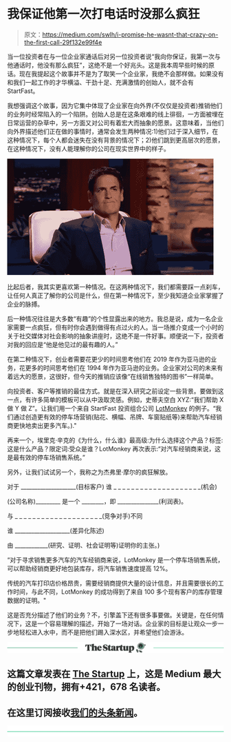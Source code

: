 # 我保证他第一次打电话时没那么疯狂

> 原文：<https://medium.com/swlh/i-promise-he-wasnt-that-crazy-on-the-first-call-29f132e99f4e>

当一位投资者在与一位企业家通话后对另一位投资者说“我向你保证，我第一次与他通话时，他没有那么疯狂”，这绝不是一个好兆头。这是我本周早些时候的原话。现在我提起这个故事并不是为了取笑一个企业家，我绝不会那样做。如果没有和我们一起工作的才华横溢、干劲十足、充满激情的创始人，就不会有 StartFast。

我想强调这个故事，因为它集中体现了企业家在向外界(不仅仅是投资者)推销他们的业务时经常陷入的一个陷阱。创始人总是在这条艰难的线上徘徊，一方面被埋在日常运营的杂草中，另一方面又对公司有着宏大而抽象的愿景。这意味着，当他们向外界描述他们正在做的事情时，通常会发生两种情况:1)他们过于深入细节，在这种情况下，每个人都会迷失在没有背景的情况下；2)他们跳到更高层次的愿景，在这种情况下，没有人能理解你的公司在现实世界中的样子。

![](img/6cd638c85a77a10a2c6a5af87d7244a8.png)

比起后者，我其实更喜欢第一种情况。在这两种情况下，我们都需要踩一点刹车，让任何人真正了解你的公司是什么，但在第一种情况下，至少我知道企业家掌握了企业的脉搏。

后一种情况往往是大多数“有趣”的个性显露出来的地方。我总是说，成为一名企业家需要一点疯狂，但有时你会遇到做得有点过火的人。当一场推介变成一个小时的关于社交媒体对社会影响的抽象讲座时，这绝不是一件好事。顺便说一下，投资者对我的回应是“他是他见过的最有趣的人。”

在第二种情况下，创业者需要花更少的时间思考他们在 2019 年作为亚马逊的业务，花更多的时间思考他们在 1994 年作为亚马逊的业务。企业家对公司的未来有着远大的愿景，这很好，但今天的推销应该像“在线销售独特的图书”一样简单。

向投资者、客户等推销的最佳方式。就是在深入研究之前设定一些背景。要做到这一点，有许多简单的模板可以从中汲取灵感。例如，史蒂夫空白 XYZ:“我们帮助 X 做 Y 做 Z”。让我们用一个来自 StartFast 投资组合公司 [LotMonkey](https://www.lotmonkey.com/) 的例子。“我们通过创造更有效的停车场营销(贴花、横幅、吊牌、车窗贴纸等)来帮助汽车经销商更快地卖出更多汽车。)."

再来一个，埃里克·辛克的《为什么，什么谁》最高级:为什么选择这个产品？标签:这是什么产品？限定词:受众是谁？LotMonkey 再次表示:“对汽车经销商来说，这是最有效的停车场销售系统。”

另外，让我们试试另一个，我称之为杰弗里·摩尔的疯狂解放。

对于 ____________________(目标客户)
谁 _ _ _ _ _ _ _ _ _ _ _ _ _ _ _ _ _ _ _ _(机会)

(公司名称)_________ 是一个 ________，即 _______________(利润表)。

与 _ _ _ _ _ _ _ _ _ _ _ _ _ _ _ _ _ _ _ _(竞争对手)不同

谁 ____________________(差异化陈述)

由 ____________(研究、证明、社会证明等)证明你的主张。)

“对于寻求销售更多汽车的汽车经销商来说，LotMonkey 是一个停车场销售系统，可以帮助经销商更好地包装库存，将汽车销售速度提高 12%。

传统的汽车打印店价格昂贵，需要经销商提供大量的设计信息，并且需要很长的工作时间，与此不同，LotMonkey 的成功得到了来自 100 多个现有客户的库存管理数据的证明。"

这是否充分描述了他们的业务？不，引擎盖下还有很多事要做。关键是，在任何情况下，这是一个容易理解的描述，开始了一场对话。企业家的目标是让观众一步一步地轻松进入水中，而不是把他们踢入深水区，并希望他们会游泳。

[![](img/308a8d84fb9b2fab43d66c117fcc4bb4.png)](https://medium.com/swlh)

## 这篇文章发表在 [The Startup](https://medium.com/swlh) 上，这是 Medium 最大的创业刊物，拥有+421，678 名读者。

## 在这里订阅接收[我们的头条新闻](https://growthsupply.com/the-startup-newsletter/)。

[![](img/b0164736ea17a63403e660de5dedf91a.png)](https://medium.com/swlh)